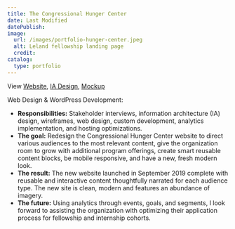 ```yaml
---
title: The Congressional Hunger Center
date: Last Modified
datePublish:
image:
  url: /images/portfolio-hunger-center.jpeg
  alt: Leland fellowship landing page
  credit:
catalog:
  type: portfolio
---
```


View [Website](https://hungercenter.org/), [IA Design](https://drive.google.com/file/d/1f4MtpCI8bvYE40V89DgKuSsVs37BNHJ2/view?usp=sharing), [Mockup](https://drive.google.com/file/d/1GPGOwUMqRi_gwc19uQpJq2U3ihugumth/view?usp=sharing)

Web Design & WordPress Development:

- **Responsibilities:** Stakeholder interviews, information architecture (IA) design, wireframes, web design, custom development, analytics implementation, and hosting optimizations.
- **The goal:** Redesign the Congressional Hunger Center website to direct various audiences to the most relevant content, give the organization room to grow with additional program offerings, create smart reusable content blocks, be mobile responsive, and have a new, fresh modern look.
- **The result:** The new website launched in September 2019 complete with reusable and interactive content thoughtfully narrated for each audience type. The new site is clean, modern and features an abundance of imagery.
- **The future:** Using analytics through events, goals, and segments, I look forward to assisting the organization with optimizing their application process for fellowship and internship cohorts.
